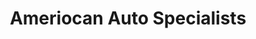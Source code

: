---
title: "Ameriocan Auto Specialists"
url: /berlin/ameriocan-auto-specialists/
shop: Autowerkstatt
---